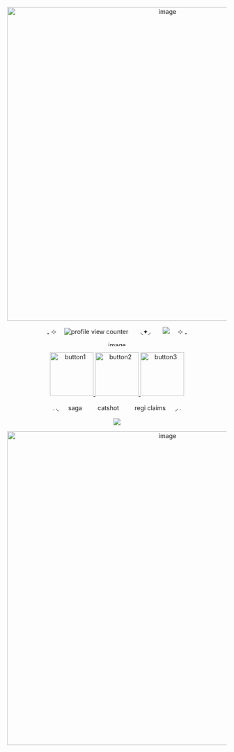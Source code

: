 <p align="center">
<img width="720" height="720" alt="image" src="https://github.com/user-attachments/assets/beea7c9d-6448-4ad0-bce1-04d2488632bd" />
</p>


 <p align="center">
  ₊ ⊹ ⠀ <img src="https://komarev.com/ghpvc/?username=luuvbite&color=ff6aab&label=stargazers" alt="profile view counter"> ⠀⠀ ◟✦◞ ⠀⠀ <img src="https://img.shields.io/badge/made_with-love-ff6aab" /> ⠀ ⊹ ₊
</p>

<p align="center">
<img width="400" height="11" alt="image" src="https://github.com/user-attachments/assets/0d25b078-0016-4a2f-99b8-108663e15104" />
</p>


<p align="center">
  <a href="https://luuvbite.straw.page/">
    <img src="https://github.com/user-attachments/assets/6a5cae1e-de7b-46fa-bcf0-1b33485c51e5" alt="button1" width="100">
  </a>
  <a href="https://rentry.co/luuvbite">
    <img src="https://github.com/user-attachments/assets/ae027e23-e0c7-4f44-aa3a-4f96388f925c" alt="button2" width="100">
  </a>
  <a href="https://luuvbite.atabook.org/">
    <img src="https://github.com/user-attachments/assets/75ecbcbb-7987-4936-bfea-e257f93fee80" alt="button3" width="100">
  </a>
</p>


<p align="center">
. ◟ 　 saga 　　 catshot 　　 regi claims 　 ◞ .
</p>


 <p align="center">
<img src="https://img.shields.io/badge/-.𖥔_　_they_dont_love_you_like_i_do_　_𖥔.-ff6aab" />
</p>


<p align="center">
<img width="720" height="720" alt="image" src="https://github.com/user-attachments/assets/bd525b80-1b0e-4f2c-aa3f-c1eaf20d2cbf" />
</p>
